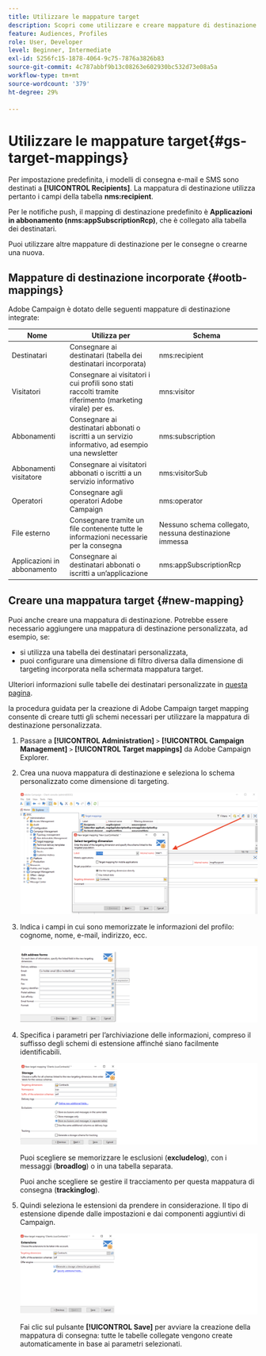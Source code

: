 ```yaml
---
title: Utilizzare le mappature target
description: Scopri come utilizzare e creare mappature di destinazione
feature: Audiences, Profiles
role: User, Developer
level: Beginner, Intermediate
exl-id: 5256fc15-1878-4064-9c75-7876a3826b83
source-git-commit: 4c787abbf9b13c08263e602930bc532d73e08a5a
workflow-type: tm+mt
source-wordcount: '379'
ht-degree: 29%

---
```


# Utilizzare le mappature target{#gs-target-mappings}

Per impostazione predefinita, i modelli di consegna e-mail e SMS sono destinati a **[!UICONTROL Recipients]**. La mappatura di destinazione utilizza pertanto i campi della tabella **nms:recipient**.

Per le notifiche push, il mapping di destinazione predefinito è **Applicazioni in abbonamento (nms:appSubscriptionRcp)**, che è collegato alla tabella dei destinatari.

Puoi utilizzare altre mappature di destinazione per le consegne o crearne una nuova.

## Mappature di destinazione incorporate {#ootb-mappings}

Adobe Campaign è dotato delle seguenti mappature di destinazione integrate:

| Nome | Utilizza per | Schema |
|---|---|---|
| Destinatari | Consegnare ai destinatari (tabella dei destinatari incorporata) | nms:recipient |
| Visitatori | Consegnare ai visitatori i cui profili sono stati raccolti tramite riferimento (marketing virale) per es. | mns:visitor |
| Abbonamenti | Consegnare ai destinatari abbonati o iscritti a un servizio informativo, ad esempio una newsletter | nms:subscription |
| Abbonamenti visitatore | Consegnare ai visitatori abbonati o iscritti a un servizio informativo | nms:visitorSub |
| Operatori | Consegnare agli operatori Adobe Campaign | nms:operator |
| File esterno | Consegnare tramite un file contenente tutte le informazioni necessarie per la consegna | Nessuno schema collegato, nessuna destinazione immessa |
| Applicazioni in abbonamento | Consegnare ai destinatari abbonati o iscritti a un’applicazione | nms:appSubscriptionRcp |


## Creare una mappatura target {#new-mapping}

Puoi anche creare una mappatura di destinazione. Potrebbe essere necessario aggiungere una mappatura di destinazione personalizzata, ad esempio, se:

* si utilizza una tabella dei destinatari personalizzata,
* puoi configurare una dimensione di filtro diversa dalla dimensione di targeting incorporata nella schermata mappatura target.

Ulteriori informazioni sulle tabelle dei destinatari personalizzate in [questa pagina](../dev/custom-recipient.md).

la procedura guidata per la creazione di Adobe Campaign target mapping consente di creare tutti gli schemi necessari per utilizzare la mappatura di destinazione personalizzata.

1. Passare a **[!UICONTROL Administration]** `>` **[!UICONTROL Campaign Management]** `>` **[!UICONTROL Target mappings]** da Adobe Campaign Explorer.

1. Crea una nuova mappatura di destinazione e seleziona lo schema personalizzato come dimensione di targeting.

   ![](assets/new-target-mapping.png)


1. Indica i campi in cui sono memorizzate le informazioni del profilo: cognome, nome, e-mail, indirizzo, ecc.

   ![](assets/wf_new_mapping_define_join.png)

1. Specifica i parametri per l’archiviazione delle informazioni, compreso il suffisso degli schemi di estensione affinché siano facilmente identificabili.

   ![](assets/wf_new_mapping_define_names.png)

   Puoi scegliere se memorizzare le esclusioni (**excludelog**), con i messaggi (**broadlog**) o in una tabella separata.

   Puoi anche scegliere se gestire il tracciamento per questa mappatura di consegna (**trackinglog**).

1. Quindi seleziona le estensioni da prendere in considerazione. Il tipo di estensione dipende dalle impostazioni e dai componenti aggiuntivi di Campaign.

   ![](assets/wf_new_mapping_define_extensions.png)

   Fai clic sul pulsante **[!UICONTROL Save]** per avviare la creazione della mappatura di consegna: tutte le tabelle collegate vengono create automaticamente in base ai parametri selezionati.
